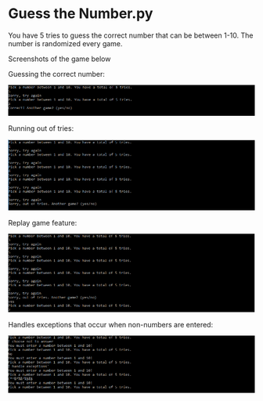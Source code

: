 # Guess the Number.py
You have 5 tries to guess the correct number that can be between 1-10. The number is randomized every game.

Screenshots of the game below

Guessing the correct number:

![](Pictures/Correctnumber.PNG)

Running out of tries:

![](Pictures/Outoftries.PNG)

Replay game feature:

![](Pictures/Newgamefeature.PNG)

Handles exceptions that occur when non-numbers are entered:

![](Pictures/Exceptionhandling.PNG)
